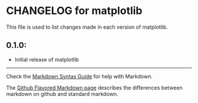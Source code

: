 # CHANGELOG for matplotlib

This file is used to list changes made in each version of matplotlib.

## 0.1.0:

* Initial release of matplotlib

- - -
Check the [Markdown Syntax Guide](http://daringfireball.net/projects/markdown/syntax) for help with Markdown.

The [Github Flavored Markdown page](http://github.github.com/github-flavored-markdown/) describes the differences between markdown on github and standard markdown.
